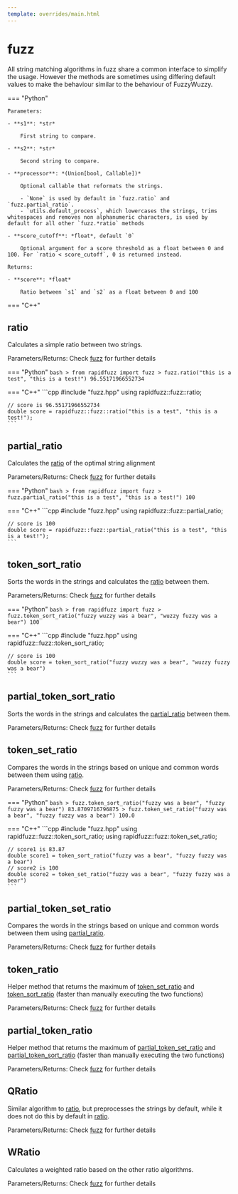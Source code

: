 ```yaml
---
template: overrides/main.html
---
```


# fuzz

All string matching algorithms in fuzz share a common interface to simplify the usage.
However the methods are sometimes using differing default values to make the behaviour similar to the behaviour of FuzzyWuzzy.

=== "Python"

    Parameters:

    - **s1**: *str*

        First string to compare.

    - **s2**: *str*

        Second string to compare.

    - **processor**: *(Union[bool, Callable])*

        Optional callable that reformats the strings.

        - `None` is used by default in `fuzz.ratio` and `fuzz.partial_ratio`.
        - `utils.default_process`, which lowercases the strings, trims whitespaces and removes non alphanumeric characters, is used by default for all other `fuzz.*ratio` methods

    - **score_cutoff**: *float*, default `0`

        Optional argument for a score threshold as a float between 0 and 100. For `ratio < score_cutoff`, 0 is returned instead.

    Returns:

    - **score**: *float*

        Ratio between `s1` and `s2` as a float between 0 and 100

=== "C++"


## ratio

Calculates a simple ratio between two strings.

Parameters/Returns: Check [fuzz](#fuzz) for further details

=== "Python"
    ```bash
    > from rapidfuzz import fuzz
    > fuzz.ratio("this is a test", "this is a test!")
    96.55171966552734
    ```

=== "C++"
    ```cpp
    #include "fuzz.hpp"
    using rapidfuzz::fuzz::ratio;

    // score is 96.55171966552734
    double score = rapidfuzz::fuzz::ratio("this is a test", "this is a test!");
    ```


## partial_ratio

Calculates the [ratio](#ratio) of the optimal string alignment

Parameters/Returns: Check [fuzz](#fuzz) for further details

=== "Python"
    ```bash
    > from rapidfuzz import fuzz
    > fuzz.partial_ratio("this is a test", "this is a test!")
    100
    ```

=== "C++"
    ```cpp
    #include "fuzz.hpp"
    using rapidfuzz::fuzz::partial_ratio;

    // score is 100
    double score = rapidfuzz::fuzz::partial_ratio("this is a test", "this is a test!");
    ```

## token_sort_ratio

Sorts the words in the strings and calculates the [ratio](#ratio) between them.

Parameters/Returns: Check [fuzz](#fuzz) for further details

=== "Python"
    ```bash
    > from rapidfuzz import fuzz
    > fuzz.token_sort_ratio("fuzzy wuzzy was a bear", "wuzzy fuzzy was a bear")
    100
    ```

=== "C++"
    ```cpp
    #include "fuzz.hpp"
    using rapidfuzz::fuzz::token_sort_ratio;

    // score is 100
    double score = token_sort_ratio("fuzzy wuzzy was a bear", "wuzzy fuzzy was a bear")
    ```

## partial_token_sort_ratio

Sorts the words in the strings and calculates the [partial_ratio](#partial_ratio) between them.

Parameters/Returns: Check [fuzz](#fuzz) for further details


## token_set_ratio

Compares the words in the strings based on unique and common words between them using [ratio](#ratio).

Parameters/Returns: Check [fuzz](#fuzz) for further details

=== "Python"
    ```bash
    > fuzz.token_sort_ratio("fuzzy was a bear", "fuzzy fuzzy was a bear")
    83.8709716796875
    > fuzz.token_set_ratio("fuzzy was a bear", "fuzzy fuzzy was a bear")
    100.0
    ```

=== "C++"
    ```cpp
    #include "fuzz.hpp"
    using rapidfuzz::fuzz::token_sort_ratio;
	using rapidfuzz::fuzz::token_set_ratio;

    // score1 is 83.87
    double score1 = token_sort_ratio("fuzzy was a bear", "fuzzy fuzzy was a bear")
    // score2 is 100
    double score2 = token_set_ratio("fuzzy was a bear", "fuzzy fuzzy was a bear")
    ```

## partial_token_set_ratio

Compares the words in the strings based on unique and common words between them using [partial_ratio](#partial_ratio).

Parameters/Returns: Check [fuzz](#fuzz) for further details


## token_ratio

Helper method that returns the maximum of [token_set_ratio](#token_set_ratio) and
[token_sort_ratio](#token_sort_ratio) (faster than manually executing the two functions)

Parameters/Returns: Check [fuzz](#fuzz) for further details


## partial_token_ratio

Helper method that returns the maximum of [partial_token_set_ratio](#partial_token_set_ratio) and
[partial_token_sort_ratio](#partial_token_sort_ratio) (faster than manually executing the two functions)

Parameters/Returns: Check [fuzz](#fuzz) for further details


## QRatio
Similar algorithm to [ratio](#ratio), but preprocesses the strings by default, while it does not do this by default in
[ratio](#ratio).

Parameters/Returns: Check [fuzz](#fuzz) for further details

## WRatio
Calculates a weighted ratio based on the other ratio algorithms.

Parameters/Returns: Check [fuzz](#fuzz) for further details
